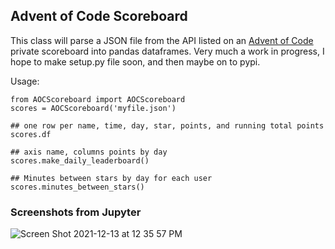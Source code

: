 
## Advent of Code Scoreboard

This class will parse a JSON file from the API listed on an [Advent of Code](https://adventofcode.com) private scoreboard into pandas dataframes. Very much a work in progress, I hope to make setup.py file soon, and then maybe on to pypi.

Usage:

```
from AOCScoreboard import AOCScoreboard
scores = AOCScoreboard('myfile.json')

## one row per name, time, day, star, points, and running total points
scores.df

## axis name, columns points by day
scores.make_daily_leaderboard()

## Minutes between stars by day for each user
scores.minutes_between_stars()

```


### Screenshots from Jupyter


![Screen Shot 2021-12-13 at 12 35 57 PM](https://user-images.githubusercontent.com/13702392/145860893-08c0833a-75cd-49a2-9eca-9d3b0490d9e3.png)
